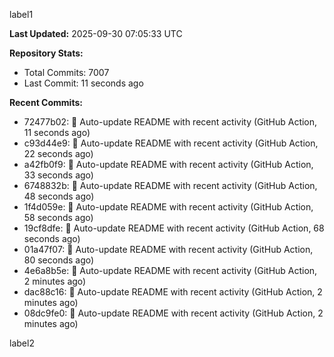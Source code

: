 
label1 
<!-- ACTIVITY_START -->
**Last Updated:** 2025-09-30 07:05:33 UTC

**Repository Stats:**
- Total Commits: 7007
- Last Commit: 11 seconds ago

**Recent Commits:**
- 72477b02: 🤖 Auto-update README with recent activity (GitHub Action, 11 seconds ago)
- c93d44e9: 🤖 Auto-update README with recent activity (GitHub Action, 22 seconds ago)
- a42fb0f9: 🤖 Auto-update README with recent activity (GitHub Action, 33 seconds ago)
- 6748832b: 🤖 Auto-update README with recent activity (GitHub Action, 48 seconds ago)
- 1f4d059e: 🤖 Auto-update README with recent activity (GitHub Action, 58 seconds ago)
- 19cf8dfe: 🤖 Auto-update README with recent activity (GitHub Action, 68 seconds ago)
- 01a47f07: 🤖 Auto-update README with recent activity (GitHub Action, 80 seconds ago)
- 4e6a8b5e: 🤖 Auto-update README with recent activity (GitHub Action, 2 minutes ago)
- dac88c16: 🤖 Auto-update README with recent activity (GitHub Action, 2 minutes ago)
- 08dc9fe0: 🤖 Auto-update README with recent activity (GitHub Action, 2 minutes ago)
<!-- ACTIVITY_END -->

label2
